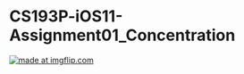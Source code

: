 # CS193P-iOS11-Assignment01_Concentration


<a href="https://imgflip.com/gif/25568a"><img src="https://i.imgflip.com/25568a.gif" title="made at imgflip.com"/></a>
